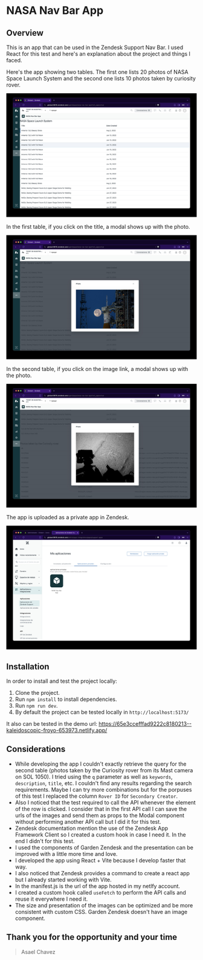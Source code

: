 NASA Nav Bar App
===

## Overview

This is an app that can be used in the Zendesk Support Nav Bar. I used React for this test and here's an explanation about the project and things I faced.

Here's the app showing two tables. The first one lists 20 photos of NASA Space Launch System and the second one lists 10 photos taken by curiosity rover.

![Nasa Zendesk](./assets/Screen01.jpg)

In the first table, if you click on the title, a modal shows up with the photo.

![Nasa Zendesk](./assets/Screen02.jpg)

In the second table, if you click on the image link, a modal shows up with the photo.

![Nasa Zendesk](./assets/Screen03.jpg)

The app is uploaded as a private app in Zendesk.

![Nasa Zendesk](./assets/Screen04.jpg)


## Installation

In order to install and test the project locally:

1. Clone the project.
2. Run `npm install` to install dependencies.
3. Run `npm run dev`.
4. By default the project can be tested locally in `http://localhost:5173/`

It also can be tested in the demo url: https://65e3ccefffad9222c8180213--kaleidoscopic-froyo-653973.netlify.app/

## Considerations

- While developing the app I couldn't exactly retrieve the query for the second table (photos taken by the Curiosity rover from its Mast camera on SOL 1050). I tried using the `q` parameter as well as `keywords`, `description`, `title`, etc. I couldn't find any results regarding the search requirements. Maybe I can try more combinations but for the porpuses of this test I replaced the column `Rover ID` for `Secondary Creator`.
- Also I noticed that the test required to call the API whenever the element of the row is clicked. I consider that in the first API call I can save the urls of the images and send them as props to the Modal component without performing another API call but I did it for this test.
- Zendesk documentation mention the use of the Zendesk App Framework Client so I created a custom hook in case I need it. In the end I didn't for this test.
- I used the components of Garden Zendesk and the presentation can be improved with a little more time and love.
- I developed the app using React + Vite because I develop faster that way.
- I also noticed that Zendesk provides a command to create a react app but I already started working with Vite.
- In the manifest.js is the url of the app hosted in my netlfy account.
- I created a custom hook called `useFetch` to perform the API calls and reuse it everywhere I need it.
- The size and presentation of the images can be optimized and be more consistent with custom CSS. Garden Zendesk doesn't have an image component.

## Thank you for the opportunity and your time

> Asael Chavez
